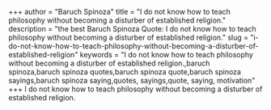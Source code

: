 +++
author = "Baruch Spinoza"
title = "I do not know how to teach philosophy without becoming a disturber of established religion."
description = "the best Baruch Spinoza Quote: I do not know how to teach philosophy without becoming a disturber of established religion."
slug = "i-do-not-know-how-to-teach-philosophy-without-becoming-a-disturber-of-established-religion"
keywords = "I do not know how to teach philosophy without becoming a disturber of established religion.,baruch spinoza,baruch spinoza quotes,baruch spinoza quote,baruch spinoza sayings,baruch spinoza saying,quotes, sayings,quote, saying, motivation"
+++
I do not know how to teach philosophy without becoming a disturber of established religion.
